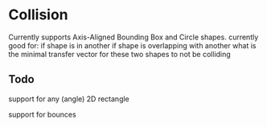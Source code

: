 # Collision
Currently supports Axis-Aligned Bounding Box and Circle shapes.
currently good for:
if shape is in another
if shape is overlapping with another
what is the minimal transfer vector for these two shapes to not be colliding

## Todo
support for any (angle) 2D rectangle

support for bounces
